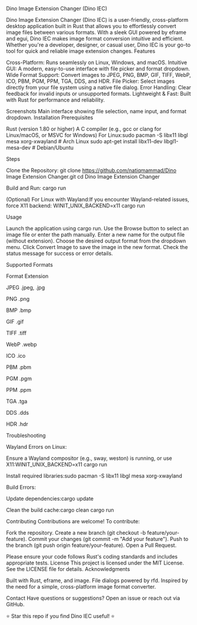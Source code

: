Dino Image Extension Changer (Dino IEC)

Dino Image Extension Changer (Dino IEC) is a user-friendly, cross-platform desktop application built in Rust that allows you to effortlessly convert image files between various formats. With a sleek GUI powered by eframe and egui, Dino IEC makes image format conversion intuitive and efficient. Whether you're a developer, designer, or casual user, Dino IEC is your go-to tool for quick and reliable image extension changes.
Features

Cross-Platform: Runs seamlessly on Linux, Windows, and macOS.
Intuitive GUI: A modern, easy-to-use interface with file picker and format dropdown.
Wide Format Support: Convert images to JPEG, PNG, BMP, GIF, TIFF, WebP, ICO, PBM, PGM, PPM, TGA, DDS, and HDR.
File Picker: Select images directly from your file system using a native file dialog.
Error Handling: Clear feedback for invalid inputs or unsupported formats.
Lightweight & Fast: Built with Rust for performance and reliability.

Screenshots
Main interface showing file selection, name input, and format dropdown.
Installation
Prerequisites

Rust (version 1.80 or higher)
A C compiler (e.g., gcc or clang for Linux/macOS, or MSVC for Windows)
For Linux:sudo pacman -S libx11 libgl mesa xorg-xwayland  # Arch Linux
sudo apt-get install libx11-dev libgl1-mesa-dev  # Debian/Ubuntu



Steps

Clone the Repository:
git clone https://github.com/natiqmammad/Dino Image Extension Changer.git
cd Dino Image Extension Changer


Build and Run:
cargo run


(Optional) For Linux with Wayland:If you encounter Wayland-related issues, force X11 backend:
WINIT_UNIX_BACKEND=x11 cargo run



Usage

Launch the application using cargo run.
Use the Browse button to select an image file or enter the path manually.
Enter a new name for the output file (without extension).
Choose the desired output format from the dropdown menu.
Click Convert Image to save the image in the new format.
Check the status message for success or error details.

Supported Formats



Format
Extension



JPEG
.jpeg, .jpg


PNG
.png


BMP
.bmp


GIF
.gif


TIFF
.tiff


WebP
.webp


ICO
.ico


PBM
.pbm


PGM
.pgm


PPM
.ppm


TGA
.tga


DDS
.dds


HDR
.hdr


Troubleshooting

Wayland Errors on Linux:

Ensure a Wayland compositor (e.g., sway, weston) is running, or use X11:WINIT_UNIX_BACKEND=x11 cargo run


Install required libraries:sudo pacman -S libx11 libgl mesa xorg-xwayland




Build Errors:

Update dependencies:cargo update


Clean the build cache:cargo clean
cargo run





Contributing
Contributions are welcome! To contribute:

Fork the repository.
Create a new branch (git checkout -b feature/your-feature).
Commit your changes (git commit -m "Add your feature").
Push to the branch (git push origin feature/your-feature).
Open a Pull Request.

Please ensure your code follows Rust's coding standards and includes appropriate tests.
License
This project is licensed under the MIT License. See the LICENSE file for details.
Acknowledgments

Built with Rust, eframe, and image.
File dialogs powered by rfd.
Inspired by the need for a simple, cross-platform image format converter.

Contact
Have questions or suggestions? Open an issue or reach out via GitHub.

⭐ Star this repo if you find Dino IEC useful! ⭐
